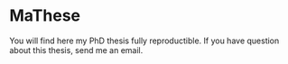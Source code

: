# MaThese
You will find here my PhD thesis fully reproductible. If you have question about this thesis, send me an email.
